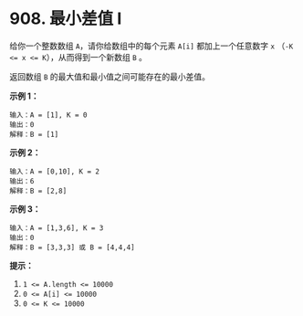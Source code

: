 # 908. 最小差值 I

给你一个整数数组 `A`，请你给数组中的每个元素 `A[i]` 都加上一个任意数字 `x` （`-K <= x <= K`），从而得到一个新数组 `B` 。

返回数组 `B` 的最大值和最小值之间可能存在的最小差值。

**示例 1：**

```()
输入：A = [1], K = 0
输出：0
解释：B = [1]
```

**示例 2：**

```()
输入：A = [0,10], K = 2
输出：6
解释：B = [2,8]
```

**示例 3：**

```()
输入：A = [1,3,6], K = 3
输出：0
解释：B = [3,3,3] 或 B = [4,4,4]
```

**提示：**

1. `1 <= A.length <= 10000`
2. `0 <= A[i] <= 10000`
3. `0 <= K <= 10000`
